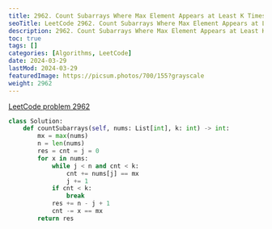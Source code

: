 ```yaml
---
title: 2962. Count Subarrays Where Max Element Appears at Least K Times
seoTitle: LeetCode 2962. Count Subarrays Where Max Element Appears at Least K Times | Python solution and explanation
description: 2962. Count Subarrays Where Max Element Appears at Least K Times
toc: true
tags: []
categories: [Algorithms, LeetCode]
date: 2024-03-29
lastMod: 2024-03-29
featuredImage: https://picsum.photos/700/155?grayscale
weight: 2962
---
```


[LeetCode problem 2962](https://leetcode.com/problems/count-subarrays-where-max-element-appears-at-least-k-times/)

```python
class Solution:
    def countSubarrays(self, nums: List[int], k: int) -> int:
        mx = max(nums)
        n = len(nums)
        res = cnt = j = 0
        for x in nums:
            while j < n and cnt < k:
                cnt += nums[j] == mx
                j += 1
            if cnt < k:
                break
            res += n - j + 1
            cnt -= x == mx
        return res
```
